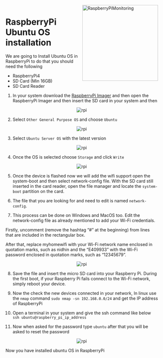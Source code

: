 <img src="https://user-images.githubusercontent.com/10459220/130834291-1a197013-91d3-45bb-8942-2cba5778bf60.png" alt="RaspberryPiMonitoring" title="RaspberryPiMonitoring" align="right" height="250" width="250"/>

# RaspberryPi Ubuntu OS installation

We are going to Install Ubuntu OS in RaspberryPi to do that you should need the following

* RaspberryPi4
* SD Card (Min 16GB)
* SD Card Reader

1. In your system download the [RaspberryPi Imager][rpi] and then open the RaspberryPi Imager and then insert the SD card in your system and then 

<div align="center">
   <img src="https://user-images.githubusercontent.com/10459220/131225736-d6b9c893-f493-44c3-bf71-80e8fd7b14d5.png" alt="rpi" title="rpi">
</div>

2. Select `Other General Purpose OS` and choose `Ubuntu`

<div align="center">
   <img src="https://user-images.githubusercontent.com/10459220/131225742-2ea38329-ed05-4374-8077-4c2569520588.png" alt="rpi" title="rpi">
</div>

3. Select `Ubuntu Server OS` with the latest version 

<div align="center">
   <img src="https://user-images.githubusercontent.com/10459220/131225755-aaa6629a-95c9-407f-88af-1fe9da10663b.png" alt="rpi" title="rpi">
</div>

4. Once the OS is selected choose `Storage` and click `Write`

<div align="center">
   <img src="https://user-images.githubusercontent.com/10459220/131225759-1a7fef5d-2839-4922-b2ce-d19bbd1bfceb.png" alt="rpi" title="rpi">
</div>

5. Once the device is flashed now we will add the wifi support open the system-boot and then select network-config file. With the SD card still inserted in the card reader, open the file manager and locate the `system-boot` partition on the card.

6. The file that you are looking for and need to edit is named `network-config`.

7. This process can be done on Windows and MacOS too. Edit the network-config file as already mentioned to add your Wi-Fi credentials.

Firstly, uncomment (remove the hashtag “#” at the beginning) from lines that are included in the rectangular box.

After that, replace myhomewifi with your Wi-Fi network name enclosed in quotation marks, such as nidhin and the “E409933” with the Wi-Fi password enclosed in quotation marks, such as “12345679”.

<div align="center">
   <img src="https://user-images.githubusercontent.com/10459220/131226001-76dc36b7-6471-4e89-bc43-17d9f85dbaa3.png" alt="rpi" title="rpi">
</div>

8. Save the file and insert the micro SD card into your Raspberry Pi. During the first boot, if your Raspberry Pi fails connect to the Wi-Fi network, simply reboot your device.

9. Now the check the new devices connected in your network, In linux use the `nmap` command `sudo nmap -sn 192.168.0.0/24` and get the IP address of RaspberryPi

10. Open a terminal in your system and give the ssh command like below `ssh ubuntu@raspberry_pi_ip_address`

11. Now when asked for the password type `ubuntu` after that you will be asked to reset the password

<div align="center">
   <img src="https://user-images.githubusercontent.com/10459220/131226182-f21adca2-42f3-4260-9536-44037e21bdd6.png" alt="rpi" title="rpi">
</div>

Now you have installed ubuntu OS in RaspberryPi


[rpi]: https://www.raspberrypi.org/software/